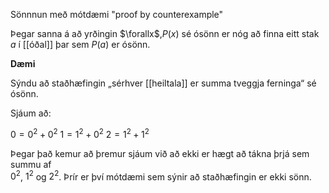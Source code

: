 Sönnnun með mótdæmi "proof by counterexample" 

Þegar sanna á að yrðingin $\forallx$,$P(x)$ sé ósönn er nóg að finna eitt stak $a$ í [[óðal]] þar sem $P(a)$ er ósönn.

**Dæmi**

Sýndu að staðhæfingin „sérhver [[heiltala]] er summa tveggja ferninga“ sé ósönn.

Sjáum að:

$0=0^2+0^2$
$1=1^2+0^2$
$2=1^2+1^2$

Þegar það kemur að þremur sjáum við að ekki er hægt að tákna þrjá sem summu af  
$0^2$, $1^2$ og $2^2$. Þrír er því mótdæmi sem sýnir að staðhæfingin er ekki sönn.